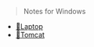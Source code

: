 > Notes for Windows

- [📑Laptop](WinNotes/laptop.md "Notes for Laptop")
- [📑Tomcat](WinNotes/tomcat.md "Notes for Tomcat")
